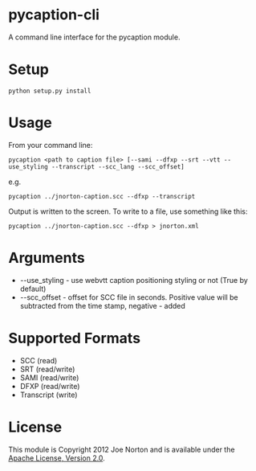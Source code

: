 pycaption-cli
=============

A command line interface for the pycaption module.

Setup
=====

    python setup.py install

Usage
=====

From your command line:

    pycaption <path to caption file> [--sami --dfxp --srt --vtt --use_styling --transcript --scc_lang --scc_offset]
    
e.g.

    pycaption ../jnorton-caption.scc --dfxp --transcript

Output is written to the screen. To write to a file, use something like this:

    pycaption ../jnorton-caption.scc --dfxp > jnorton.xml

Arguments
=========

 - --use_styling - use webvtt caption positioning styling or not (True by default)
 - --scc_offset - offset for SCC file in seconds. Positive value will be subtracted from the time stamp, negative - added

Supported Formats
=================

 - SCC (read)
 - SRT (read/write)
 - SAMI (read/write)
 - DFXP (read/write)
 - Transcript (write)
 
License
=======

This module is Copyright 2012 Joe Norton and is available under the [Apache License, Version 2.0][1].

[1]: http://www.apache.org/licenses/LICENSE-2.0
